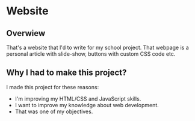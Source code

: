 # Website
## Overwiew
That's a website that I'd to write for my school project. That webpage is a personal article with slide-show, buttons with custom CSS code etc.
## Why I had to make this project?
I made this project for these reasons:
+ I'm improving my HTML/CSS and JavaScript skills.
+ I want to improve my knowledge about web development.
+ That was one of my objectives.
